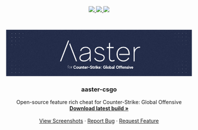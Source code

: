 <br />
<p align="center">
  <a href="#">
    <img src="https://img.shields.io/tokei/lines/github/ny-4/aaster-csgo?style=plastic">
  </a>
  <a href="#">
    <img src="https://img.shields.io/appveyor/build/ny-4/aaster-csgo?style=plastic&logo=appveyor">
  </a>
  <a href="#">
    <img src="https://img.shields.io/github/license/ny-4/aaster-csgo?style=plastic">
  </a>
</p>
<br />
<p align="center">
  <a href="https://github.com/ny-4/aaster-csgo/">
    <img src="branding/github-splash.png">
  </a>

  <h3 align="center">aaster-csgo</h3>

  <p align="center">
    Open-source feature rich cheat for Counter-Strike: Global Offensive
    <br />
    <a href="https://github.com/ny-4/aaster-csgo/#"><strong>Download latest build »</strong></a>
    <br />
    <br />
    <a href="https://github.com/ny-4/aaster-csgo/#">View Screenshots</a>
    ·
    <a href="https://github.com/ny-4/aaster-csgo/issues">Report Bug</a>
    ·
    <a href="https://github.com/ny-4/aaster-csgo/issues">Request Feature</a>
  </p>
</p>
